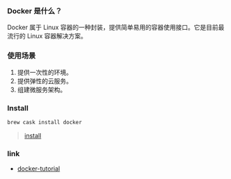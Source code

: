 ### Docker 是什么？

Docker 属于 Linux 容器的一种封装，提供简单易用的容器使用接口。它是目前最流行的 Linux 容器解决方案。

### 使用场景

1. 提供一次性的环境。
2. 提供弹性的云服务。
3. 组建微服务架构。

### Install

```js
brew cask install docker
```

> [install](https://www.runoob.com/docker/macos-docker-install.html)

### link

* [docker-tutorial](https://www.ruanyifeng.com/blog/2018/02/docker-tutorial.html)